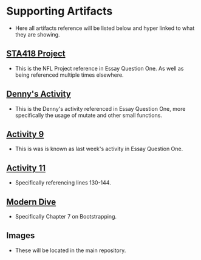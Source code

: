 # Supporting Artifacts
- Here all artifacts reference will be listed below and hyper linked to what they are showing.

## [STA418 Project](https://github.com/JADunivan5/STA418_Project/blob/main/NFL_Project.Rmd)
- This is the NFL Project reference in Essay Question One. As well as being referenced multiple times elsewhere.
## [Denny's Activity](https://github.com/JADunivan5/activity07-joins/blob/main/activity07-joins.Rmd)
- This is the Denny's activity referenced in Essay Question One, more specifically the usage of mutate and other small functions.
## [Activity 9](https://github.com/JADunivan5/activity09-functions-intro/blob/main/activity09-functions-intro.md)
- This is was is known as last week's activity in Essay Question One.
## [Activity 11](https://github.com/JADunivan5/activity11-simulation/blob/main/activity11-simulation.Rmd)
- Specifically referencing lines 130-144.
## [Modern Dive](https://moderndive.com/7-sampling.html)
- Specifically Chapter 7 on Bootstrapping.
## Images
- These will be located in the main repository.
